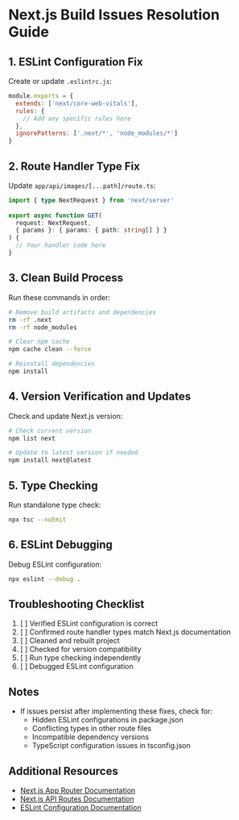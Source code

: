 # Next.js Build Issues Resolution Guide

## 1. ESLint Configuration Fix

Create or update `.eslintrc.js`:

```javascript
module.exports = {
  extends: ['next/core-web-vitals'],
  rules: {
    // Add any specific rules here
  },
  ignorePatterns: ['.next/*', 'node_modules/*']
}
```

## 2. Route Handler Type Fix

Update `app/api/images/[...path]/route.ts`:

```typescript
import { type NextRequest } from 'next/server'
 
export async function GET(
  request: NextRequest,
  { params }: { params: { path: string[] } }
) {
  // Your handler code here
}
```

## 3. Clean Build Process

Run these commands in order:

```bash
# Remove build artifacts and dependencies
rm -rf .next
rm -rf node_modules

# Clear npm cache
npm cache clean --force

# Reinstall dependencies
npm install
```

## 4. Version Verification and Updates

Check and update Next.js version:

```bash
# Check current version
npm list next

# Update to latest version if needed
npm install next@latest
```

## 5. Type Checking

Run standalone type check:

```bash
npx tsc --noEmit
```

## 6. ESLint Debugging

Debug ESLint configuration:

```bash
npx eslint --debug .
```

## Troubleshooting Checklist

1. [ ] Verified ESLint configuration is correct
2. [ ] Confirmed route handler types match Next.js documentation
3. [ ] Cleaned and rebuilt project
4. [ ] Checked for version compatibility
5. [ ] Run type checking independently
6. [ ] Debugged ESLint configuration

## Notes

- If issues persist after implementing these fixes, check for:
  - Hidden ESLint configurations in package.json
  - Conflicting types in other route files
  - Incompatible dependency versions
  - TypeScript configuration issues in tsconfig.json

## Additional Resources

- [Next.js App Router Documentation](https://nextjs.org/docs/app)
- [Next.js API Routes Documentation](https://nextjs.org/docs/app/building-your-application/routing/route-handlers)
- [ESLint Configuration Documentation](https://eslint.org/docs/user-guide/configuring)
